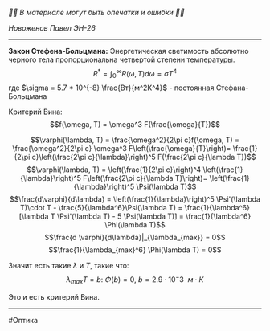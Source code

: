 *🚨🚨 В материале могут быть опечатки и ошибки 🚨🚨*

*Новоженов Павел*
*ЭН-26*

---

__Закон Стефена-Больцмана:__
Энергетическая светимость абсолютно черного тела пропорциональна четвертой степени температуры.
$$R^* = \int_0^\infty R(\omega, T)d\omega = \sigma T^4$$
где $\sigma = 5.7 * 10^{-8} \frac{Вт}{м^2К^4}$ - постоянная Стефана-Больцмана

Критерий Вина:
$$f(\omega, T) = \omega^3 F(\frac{\omega}{T})$$

$$\varphi(\lambda, T) = \frac{\omega^2}{2\pi c}f(\omega, T) = \frac{\omega^2}{2\pi c} \omega^3 F\left(\frac{\omega}{T}\right)= \frac{1}{2\pi c}\left(\frac{2\pi c}{\lambda}\right)^5 F(\frac{2\pi c}{\lambda T})$$
$$\varphi(\lambda, T) = \left(\frac{1}{2\pi c}\right)^4 \left(\frac{1}{\lambda}\right)^5 F\left(\frac{2\pi c}{\lambda T}\right)= \left(\frac{1}{\lambda}\right)^5 \Psi(\lambda T)$$
$$\frac{d\varphi}{d\lambda} = \left(\frac{1}{\lambda}\right)^5 \Psi'(\lambda T)\cdot T - \frac{5}{\lambda^6}\Psi(\lambda T) = \frac{1}{\lambda^6}[\lambda T \Psi'(\lambda T) - 5 \Psi(\lambda T)] = \frac{1}{\lambda^6} \Phi(\lambda T)$$
$$\frac{d \varphi}{d\lambda}|_{\lambda_{max}} = 0$$
$$\frac{1}{\lambda_{max}^6} \Phi(\lambda T) = 0$$

Значит есть такие $\lambda$ и $T$, такие что:
$$\lambda_{max}T = b: \ \Phi(b) = 0, \ b = 2.9 \cdot 10^-3 \ \ м \cdot К$$

Это и есть критерий Вина.

---

#Оптика